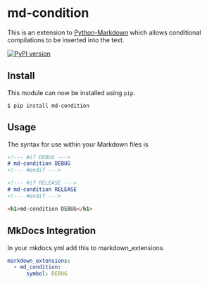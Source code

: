 # md-condition

This is an extension to [Python-Markdown](https://pythonhosted.org/Markdown/)
which allows conditional compilations to be inserted into the text.

[![PyPI version](https://badge.fury.io/py/md-condition.svg)](https://badge.fury.io/py/md-condition)

## Install
This module can now be installed using `pip`.

```
$ pip install md-condition
```

## Usage

The syntax for use within your Markdown files is

```md
<!--- #if DEBUG --->
# md-condition DEBUG
<!--- #endif --->

<!--- #if RELEASE --->
# md-condition RELEASE
<!--- #endif --->
```

```html
<h1>md-condition DEBUG</h1>
```

## MkDocs Integration

In your mkdocs.yml add this to markdown_extensions.

```yaml
markdown_extensions:
  - md_condition:
      symbol: DEBUG
```
